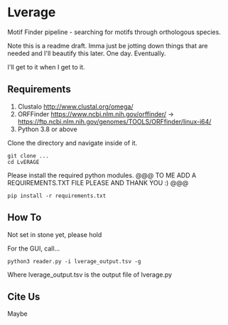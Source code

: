 # Lverage
Motif Finder pipeline - searching for motifs through orthologous species.

Note this is a readme draft. Imma just be jotting down things that are needed and I'll beautify this later. One day. Eventually.

I'll get to it when I get to it.


## Requirements
  1. Clustalo http://www.clustal.org/omega/
  2. ORFFinder https://www.ncbi.nlm.nih.gov/orffinder/ -> https://ftp.ncbi.nlm.nih.gov/genomes/TOOLS/ORFfinder/linux-i64/
  3. Python 3.8 or above

Clone the directory and navigate inside of it.
  ```
  git clone ...
  cd LvERAGE
  ```
Please install the required python modules. @@@ TO ME ADD A REQUIREMENTS.TXT FILE PLEASE AND THANK YOU :) @@@
  ```
  pip install -r requirements.txt
  ```

## How To
  Not set in stone yet, please hold

  For the GUI, call...
   ```
   python3 reader.py -i lverage_output.tsv -g
   ```
  Where lverage_output.tsv is the output file of lverage.py

## Cite Us
  Maybe
